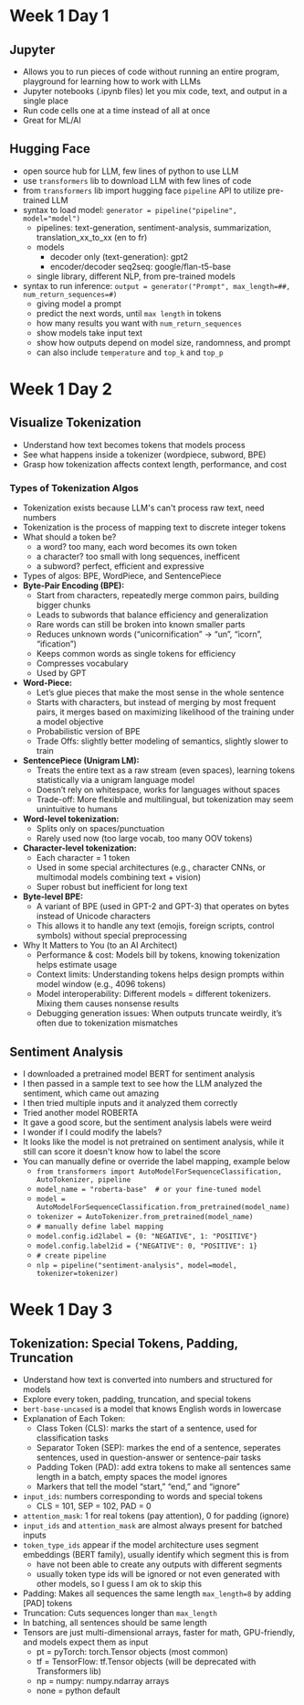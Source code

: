 # Week 1 Day 1

## Jupyter
- Allows you to run pieces of code without running an entire program, playground for learning how to work with LLMs
- Jupyter notebooks (.ipynb files) let you mix code, text, and output in a single place
- Run code cells one at a time instead of all at once
- Great for ML/AI

## Hugging Face
- open source hub for LLM, few lines of python to use LLM
- use `transformers` lib to download LLM with few lines of code
- from `transformers` lib import hugging face `pipeline` API to utilize pre-trained LLM
- syntax to load model: `generator = pipeline("pipeline", model="model")`
    - pipelines: text-generation, sentiment-analysis, summarization, translation_xx_to_xx (en to fr)
    - models
        - decoder only (text-generation): gpt2
        - encoder/decoder seq2seq: google/flan-t5-base
    - single library, different NLP, from pre-trained models
- syntax to run inference: `output = generator("Prompt", max_length=##, num_return_sequences=#)`
    - giving model a prompt
    - predict the next words, until `max length` in tokens
    - how many results you want with `num_return_sequences`
    - show models take input text
    - show how outputs depend on model size, randomness, and prompt
    - can also include `temperature` and `top_k` and `top_p`

# Week 1 Day 2

## Visualize Tokenization
- Understand how text becomes tokens that models process
- See what happens inside a tokenizer (wordpiece, subword, BPE)
- Grasp how tokenization affects context length, performance, and cost

### Types of Tokenization Algos
- Tokenization exists because LLM's can't process raw text, need numbers
- Tokenization is the process of mapping text to discrete integer tokens
- What should a token be?
    - a word? too many, each word becomes its own token
    - a character? too small with long sequences, inefficent
    - a subword? perfect, efficient and expressive
- Types of algos: BPE, WordPiece, and SentencePiece
- **Byte-Pair Encoding (BPE):**
    - Start from characters, repeatedly merge common pairs, building bigger chunks
    - Leads to subwords that balance efficiency and generalization
    - Rare words can still be broken into known smaller parts
    - Reduces unknown words (“unicornification” → “un”, “icorn”, “ification”)
    - Keeps common words as single tokens for efficiency
    - Compresses vocabulary
    - Used by GPT
- **Word-Piece:**
    - Let’s glue pieces that make the most sense in the whole sentence
    - Starts with characters, but instead of merging by most frequent pairs, it merges based on maximizing likelihood of the training under a model objective
    - Probabilistic version of BPE
    - Trade Offs: slightly better modeling of semantics, slightly slower to train
- **SentencePiece (Unigram LM):**
    - Treats the entire text as a raw stream (even spaces), learning tokens statistically via a unigram language model
    - Doesn’t rely on whitespace, works for languages without spaces
    - Trade-off: More flexible and multilingual, but tokenization may seem unintuitive to humans
- **Word-level tokenization:**
    - Splits only on spaces/punctuation
    - Rarely used now (too large vocab, too many OOV tokens)
- **Character-level tokenization:**
    - Each character = 1 token
    - Used in some special architectures (e.g., character CNNs, or multimodal models combining text + vision)
    - Super robust but inefficient for long text
- **Byte-level BPE:**
    - A variant of BPE (used in GPT-2 and GPT-3) that operates on bytes instead of Unicode characters
    - This allows it to handle any text (emojis, foreign scripts, control symbols) without special preprocessing
- Why It Matters to You (to an AI Architect)
    - Performance & cost: Models bill by tokens, knowing tokenization helps estimate usage
    - Context limits: Understanding tokens helps design prompts within model window (e.g., 4096 tokens)
    - Model interoperability: Different models = different tokenizers. Mixing them causes nonsense results
    - Debugging generation issues: When outputs truncate weirdly, it’s often due to tokenization mismatches

## Sentiment Analysis
- I downloaded a pretrained model BERT for sentiment analysis
- I then passed in a sample text to see how the LLM analyzed the sentiment, which came out amazing
- I then tried multiple inputs and it analyzed them correctly
- Tried another model ROBERTA
- It gave a good score, but the sentiment analysis labels were weird
- I wonder if I could modify the labels?
- It looks like the model is not pretrained on sentiment analysis, while it still can score it doesn't know how to label the score
- You can manually define or override the label mapping, example below
    - ``from transformers import AutoModelForSequenceClassification, AutoTokenizer, pipeline``
    - ``model_name = "roberta-base"  # or your fine-tuned model``
    - ``model = AutoModelForSequenceClassification.from_pretrained(model_name)``
    - ``tokenizer = AutoTokenizer.from_pretrained(model_name)``
    - ``# manually define label mapping``
    - ``model.config.id2label = {0: "NEGATIVE", 1: "POSITIVE"}``
    - ``model.config.label2id = {"NEGATIVE": 0, "POSITIVE": 1}``
    - ``# create pipeline``
    - ``nlp = pipeline("sentiment-analysis", model=model, tokenizer=tokenizer)``

# Week 1 Day 3

## Tokenization: Special Tokens, Padding, Truncation
- Understand how text is converted into numbers and structured for models
- Explore every token, padding, truncation, and special tokens
- ``bert-base-uncased`` is a model that knows English words in lowercase
- Explanation of Each Token:
    - Class Token (CLS): marks the start of a sentence, used for classification tasks
    - Separator Token (SEP): markes the end of a sentence, seperates sentences, used in question-answer or sentence-pair tasks
    - Padding Token (PAD): add extra tokens to make all sentences same length in a batch, empty spaces the model ignores
    - Markers that tell the model “start,” “end,” and “ignore”
- `input_ids`: numbers corresponding to words and special tokens
    - CLS = 101, SEP = 102, PAD = 0
- `attention_mask`: 1 for real tokens (pay attention), 0 for padding (ignore)
- `input_ids` and `attention_mask` are almost always present for batched inputs
- `token_type_ids` appear if the model architecture uses segment embeddings (BERT family), usually identify which segment this is from
    - have not been able to create any outputs with different segments
    - usually token type ids will be ignored or not even generated with other models, so I guess I am ok to skip this
- Padding: Makes all sequences the same length ``max_length=8`` by adding [PAD] tokens
- Truncation: Cuts sequences longer than ``max_length``
- In batching, all sentences should be same length
- Tensors are just multi-dimensional arrays, faster for math, GPU-friendly, and models expect them as input
    - pt = pyTorch: torch.Tensor objects (most common)
    - tf = TensorFlow: tf.Tensor objects (will be deprecated with Transformers lib)
    - np = numpy: numpy.ndarray arrays
    - none = python default